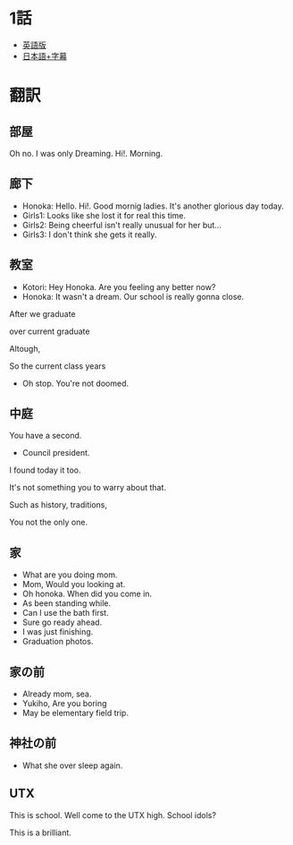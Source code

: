 # 1話

- [英語版](https://www1.9anime.to/watch/love-live-school-idol-project-dub.6y04/po98j6)
- [日本語+字幕](https://www1.9anime.to/watch/love-live-school-idol-project.yklj/574x5m)

# 翻訳
## 部屋
Oh no. I was only Dreaming. Hi!. Morning.

## 廊下
- Honoka: Hello. Hi!. Good mornig ladies. It's another glorious day today.
- Girls1: Looks like she lost it for real this time.
- Girls2: Being cheerful isn't really unusual for her but... 
- Girls3: I don't think she gets it really.

## 教室
- Kotori: Hey Honoka. Are you feeling any better now?
- Honoka: It wasn't a dream. Our school is really gonna close.

After we graduate

over current graduate

Altough, 

So the current class years

- Oh stop. You're not doomed.

## 中庭
You have a second.

- Council president.

I found today it too.

It's not something you to warry about that.

Such as history, traditions, 

You not the only one.

## 家
- What are you doing mom.
- Mom, Would you looking at.
- Oh honoka. When did you come in.
- As been standing while.
- Can I use the bath first.
- Sure go ready ahead.
- I was just finishing.
- Graduation photos.

## 家の前
- Already mom, sea.
- Yukiho, Are you boring 
- May be elementary field trip.

## 神社の前
- What she over sleep again.

## UTX
This is school.
Well come to the UTX high.
School idols?

This is a brilliant.
